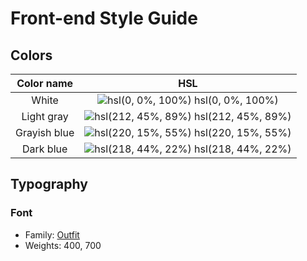 # Front-end Style Guide

## Colors

| **Color name** |                                        **HSL**                                         |
| :------------: | :------------------------------------------------------------------------------------: |
|     White      |   ![hsl(0, 0%, 100%)](https://via.placeholder.com/10/ffffff?text=+) hsl(0, 0%, 100%)   |
|   Light gray   | ![hsl(212, 45%, 89%)](https://via.placeholder.com/10/d6e2f0?text=+) hsl(212, 45%, 89%) |
|  Grayish blue  | ![hsl(220, 15%, 55%)](https://via.placeholder.com/10/7b879d?text=+) hsl(220, 15%, 55%) |
|   Dark blue    | ![hsl(218, 44%, 22%)](https://via.placeholder.com/10/1f3251?text=+) hsl(218, 44%, 22%) |

## Typography

### Font

-   Family: [Outfit](https://fonts.google.com/specimen/Outfit)
-   Weights: 400, 700
